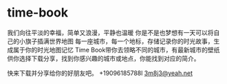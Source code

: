 # time-book
我们向往平淡的幸福，简单又浪漫，平静也温暖
你是不是也梦想有一天可以将自己的小旗子插满世界地图
每一座城市，每一个地标，存储记录你的时光故事，生成属于你的时光地图记忆
Time Book带你去领略不同的城市，有最新城市的壁纸供你选择下载分享，找到你感兴趣的城市或地点，你能找到对应的简介。

快来下载并分享给你的好朋友吧。
+19096185788l
3m8j3@yeah.net
